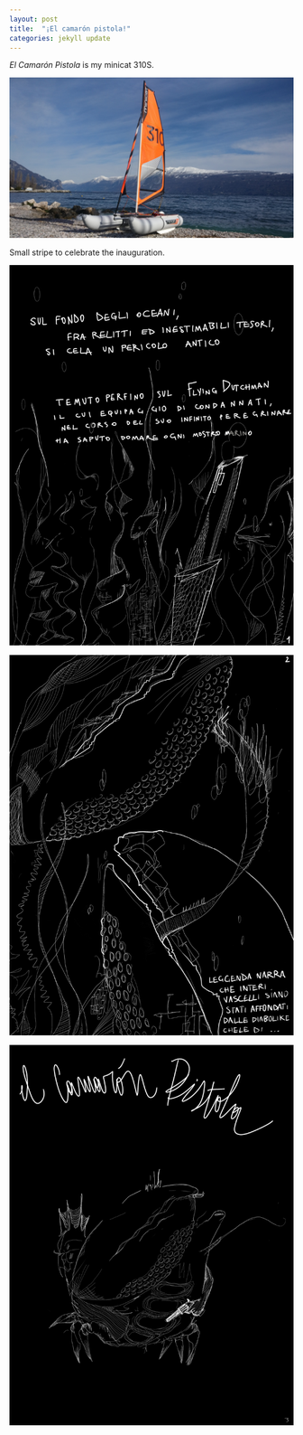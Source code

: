 ```yaml
---
layout: post
title:  "¡El camarón pistola!"
categories: jekyll update
---
```

*El Camarón Pistola* is my minicat 310S. 

![](/assets/camaron_toscolano.jpg)

Small stripe to celebrate the inauguration.

![1](/assets/camaron1.jpeg)

![2](/assets/camaron2.jpeg)

![3](/assets/camaron3.jpeg)
